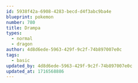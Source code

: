 ```yaml
---
id: 5938f42a-6908-4283-becd-d4f3abc9ba4e
blueprint: pokemon
number: 780
title: Drampa
types:
  - normal
  - dragon
author: 4d8d6ede-5963-429f-9c2f-74b897007e0c
tags:
  - basic
updated_by: 4d8d6ede-5963-429f-9c2f-74b897007e0c
updated_at: 1716568886
---
```

